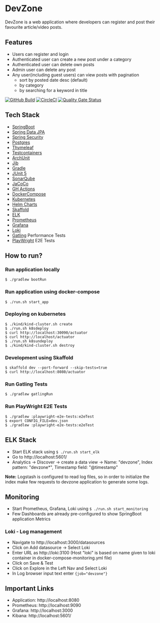 # DevZone
DevZone is a web application where developers can register and post their favourite article/video posts. 

## Features
* Users can register and login
* Authenticated user can create a new post under a category
* Authenticated user can delete own posts
* Admin user can delete any post
* Any user(including guest users) can view posts with pagination
  * sort by posted date desc (default)
  * by category
  * by searching for a keyword in title

[![GitHub Build](https://github.com/sivaprasadreddy/devzone/actions/workflows/gradle.yml/badge.svg)](https://github.com/sivaprasadreddy/devzone/actions/workflows/gradle.yml)
[![CircleCI](https://dl.circleci.com/status-badge/img/gh/sivaprasadreddy/devzone/tree/main.svg?style=svg)](https://dl.circleci.com/status-badge/redirect/gh/sivaprasadreddy/devzone/tree/main)
[![Quality Gate Status](https://sonarcloud.io/api/project_badges/measure?project=sivaprasadreddy_devzone&metric=alert_status)](https://sonarcloud.io/summary/new_code?id=sivaprasadreddy_devzone)

## Tech Stack
* [SpringBoot](https://spring.io/projects/spring-boot)
* [Spring Data JPA](https://spring.io/projects/spring-data-jpa)
* [Spring Security](https://spring.io/projects/spring-security)
* [Postgres](https://www.postgresql.org/)
* [Thymeleaf](https://www.thymeleaf.org/)
* [Testcontainers](https://www.testcontainers.org/)
* [ArchUnit](https://www.archunit.org/)
* [Jib](https://github.com/GoogleContainerTools/jib/tree/master/jib-gradle-plugin)
* [Gradle](https://gradle.org/)
* [JUnit 5](https://junit.org/junit5/)
* [SonarQube](https://www.sonarqube.org/)
* [JaCoCo](https://docs.gradle.org/current/userguide/jacoco_plugin.html)
* [GH Actions](https://github.com/features/actions)
* [DockerCompose](https://docs.docker.com/compose/)
* [Kubernetes](https://kubernetes.io/)
* [Helm Charts](https://helm.sh/)
* [Skaffold](https://skaffold.dev/)
* [ELK](https://www.elastic.co/what-is/elk-stack)
* [Prometheus](https://prometheus.io/)
* [Grafana](https://grafana.com/)
* [Loki](https://grafana.com/oss/loki/)
* [Gatling](https://gatling.io/) Performance Tests
* [PlayWright](https://playwright.dev/) E2E Tests

## How to run?

### Run application locally

`$ ./gradlew bootRun`

### Run application using docker-compose

`$ ./run.sh start_app`

### Deploying on kubernetes

```shell
$ ./kind/kind-cluster.sh create
$ ./run.sh k8sdeploy
$ curl http://localhost:30090/actuator
$ curl http://localhost/actuator
$ ./run.sh k8sundeploy
$ ./kind/kind-cluster.sh destroy
```

### Development using Skaffold

```shell
$ skaffold dev --port-forward --skip-tests=true
$ curl http://localhost:8080/actuator
```
### Run Gatling Tests

`$ ./gradlew gatlingRun`

### Run PlayWright E2E Tests

```
$ ./gradlew :playwright-e2e-tests:e2eTest
$ export CONFIG_FILE=dev.json
$ ./gradlew :playwright-e2e-tests:e2eTest
```

## ELK Stack
* Start ELK stack using `$ ./run.sh start_elk`
* Go to http://localhost:5601/
* Analytics -> Discover -> create a data view -> Name: "devzone", Index pattern: "devzone*", Timestamp field: "@timestamp"

**Note:** Logstash is configured to read log files, so in order to initialize the index make few requests to devzone application to generate some logs.

## Monitoring

* Start Prometheus, Grafana, Loki using `$ ./run.sh start_monitoring`
* Few Dashboards are already pre-configured to show SpringBoot application Metrics

### Loki - Log management
* Navigate to http://localhost:3000/datasources
* Click on Add datasource -> Select Loki
* Enter URL as http://loki:3100 (Host "loki" is based on name given to loki container in docker-compose-monitoring.yml file)
* Click on Save & Test
* Click on Explore in the Left Nav and Select Loki
* In Log browser input text enter `{job="devzone"}`

## Important Links

* Application: http://localhost:8080
* Prometheus: http://localhost:9090
* Grafana: http://localhost:3000
* Kibana: http://localhost:5601/
